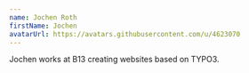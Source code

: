 ```yaml
---
name: Jochen Roth
firstName: Jochen
avatarUrl: https://avatars.githubusercontent.com/u/4623070
---
```


Jochen works at B13 creating websites based on TYPO3. 
